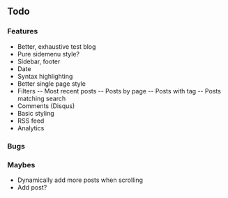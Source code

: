 ## Todo

### Features

 - Better, exhaustive test blog
 - Pure sidemenu style?
 - Sidebar, footer
 - Date
 - Syntax highlighting
 - Better single page style
 - Filters
 -- Most recent posts
 -- Posts by page
 -- Posts with tag
 -- Posts matching search
 - Comments (Disqus)
 - Basic styling
 - RSS feed
 - Analytics

### Bugs

### Maybes

 - Dynamically add more posts when scrolling
 - Add post?
